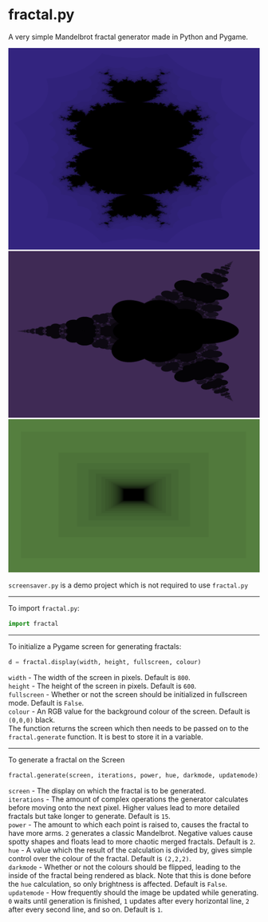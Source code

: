 # fractal.py
A very simple Mandelbrot fractal generator made in Python and Pygame.

![Positive Fractal](https://raw.githubusercontent.com/Tikolu/Fractal/master/screenshots/positive_fractal.png)
![Negative Fractal](https://raw.githubusercontent.com/Tikolu/Fractal/master/screenshots/negative_fractal.png)
![Square Fractal](https://raw.githubusercontent.com/Tikolu/Fractal/master/screenshots/square_fractal.png)

`screensaver.py` is a demo project which is not required to use `fractal.py`  

---

To import `fractal.py`:
```python
import fractal
```  

---

To initialize a Pygame screen for generating fractals:
```python
d = fractal.display(width, height, fullscreen, colour)
```
`width` - The width of the screen in pixels. Default is `800`.  
`height` - The height of the screen in pixels. Default is `600`.  
`fullscreen` - Whether or not the screen should be initialized in fullscreen mode. Default is `False`.  
`colour` - An RGB value for the background colour of the screen. Default is `(0,0,0)` black.  
The function returns the screen which then needs to be passed on to the `fractal.generate` function. It is best to store it in a variable.  

---

To generate a fractal on the Screen
```python
fractal.generate(screen, iterations, power, hue, darkmode, updatemode):
```
`screen` - The display on which the fractal is to be generated.  
`iterations` - The amount of complex operations the generator calculates before moving onto the next pixel. Higher values lead to more detailed fractals but take longer to generate. Default is `15`.  
`power` - The amount to which each point is raised to, causes the fractal to have more arms. `2` generates a classic Mandelbrot. Negative values cause spotty shapes and floats lead to more chaotic merged fractals. Default is `2`.  
`hue` - A value which the result of the calculation is divided by, gives simple control over the colour of the fractal. Default is `(2,2,2)`.  
`darkmode` - Whether or not the colours should be flipped, leading to the inside of the fractal being rendered as black. Note that this is done before the `hue` calculation, so only brightness is affected. Default is `False`.  
`updatemode` - How frequently should the image be updated while generating. `0` waits until generation is finished, `1` updates after every horizontal line, `2` after every second line, and so on. Default is `1`.
